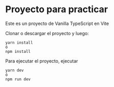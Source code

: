 # Proyecto para practicar

Este es un proyecto de Vanilla TypeScript en Vite

Clonar o descargar el proyecto y luego:

```
yarn install
ó
npm install
```

Para ejecutar el proyecto, ejecutar
```
yarn dev
ó
npm run dev
```
